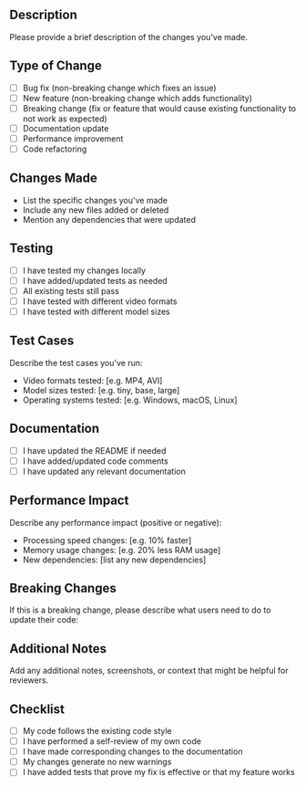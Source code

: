 ## Description
Please provide a brief description of the changes you've made.

## Type of Change
- [ ] Bug fix (non-breaking change which fixes an issue)
- [ ] New feature (non-breaking change which adds functionality)
- [ ] Breaking change (fix or feature that would cause existing functionality to not work as expected)
- [ ] Documentation update
- [ ] Performance improvement
- [ ] Code refactoring

## Changes Made
- List the specific changes you've made
- Include any new files added or deleted
- Mention any dependencies that were updated

## Testing
- [ ] I have tested my changes locally
- [ ] I have added/updated tests as needed
- [ ] All existing tests still pass
- [ ] I have tested with different video formats
- [ ] I have tested with different model sizes

## Test Cases
Describe the test cases you've run:
- Video formats tested: [e.g. MP4, AVI]
- Model sizes tested: [e.g. tiny, base, large]
- Operating systems tested: [e.g. Windows, macOS, Linux]

## Documentation
- [ ] I have updated the README if needed
- [ ] I have added/updated code comments
- [ ] I have updated any relevant documentation

## Performance Impact
Describe any performance impact (positive or negative):
- Processing speed changes: [e.g. 10% faster]
- Memory usage changes: [e.g. 20% less RAM usage]
- New dependencies: [list any new dependencies]

## Breaking Changes
If this is a breaking change, please describe what users need to do to update their code:

## Additional Notes
Add any additional notes, screenshots, or context that might be helpful for reviewers.

## Checklist
- [ ] My code follows the existing code style
- [ ] I have performed a self-review of my own code
- [ ] I have made corresponding changes to the documentation
- [ ] My changes generate no new warnings
- [ ] I have added tests that prove my fix is effective or that my feature works